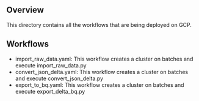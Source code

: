 ## Overview

This directory contains all the workflows that are being deployed on GCP.

## Workflows

- import_raw_data.yaml: This workflow creates a cluster on batches and execute import_raw_data.py
- convert_json_delta.yaml: This workflow creates a cluster on batches and execute convert_json_delta.py
- export_to_bq.yaml: This workflow creates a cluster on batches and execute export_delta_bq.py
